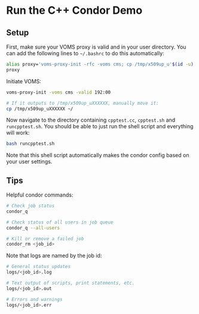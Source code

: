 # Run the C++ Condor Demo

## Setup
First, make sure your VOMS proxy is valid and in your user directory. You can 
add the following lines to `~/.bashrc` to do this automatically:
```bash
alias proxy='voms-proxy-init -rfc -voms cms; cp /tmp/x509up_u'$(id -u)' ~/'
proxy
```

Initiate VOMS:
```bash
voms-proxy-init -voms cms -valid 192:00

# If it outputs to /tmp/x509up_uXXXXXX, manually move it:
cp /tmp/x509up_uXXXXXX ~/
```

Now navigate to the directory containing `cpptest.cc`, `cpptest.sh` and `runcpptest.sh`. You 
should be able to just run the shell script and everything will work:
```bash
bash runcpptest.sh
```

Note that this shell script automatically makes the condor config based on your user settings.


## Tips
Helpful condor commands:
```bash
# Check job status
condor_q

# Check status of all users in job queue
condor_q --all-users

# Kill or remove a failed job
condor_rm <job_id>
```

Note that logs are named by the job id:
```bash
# General status updates
logs/<job_id>.log

# Text output of scripts, print statements, etc.
logs/<job_id>.out

# Errors and warnings
logs/<job_id>.err
```
